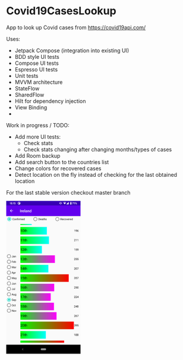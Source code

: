 # Covid19CasesLookup
App to look up Covid cases from https://covid19api.com/

Uses:
- Jetpack Compose (integration into existing UI)
- BDD style UI tests
- Compose UI tests
- Espresso UI tests
- Unit tests
- MVVM architecture
- StateFlow
- SharedFlow
- Hilt for dependency injection
- View Binding
-

Work in progress / TODO:
- Add more UI tests:
    - Check stats
    - Check stats changing after changing months/types of cases
- Add Room backup
- Add search button to the countries list
- Change colors for recovered cases
- Detect location on the fly instead of checking for the last obtained location

For the last stable version checkout master branch

<img src="screenshot_second_version.png" width="200">
